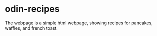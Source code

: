 # odin-recipes

The webpage is a simple html webpage, showing recipes for pancakes, waffles, and french toast.
